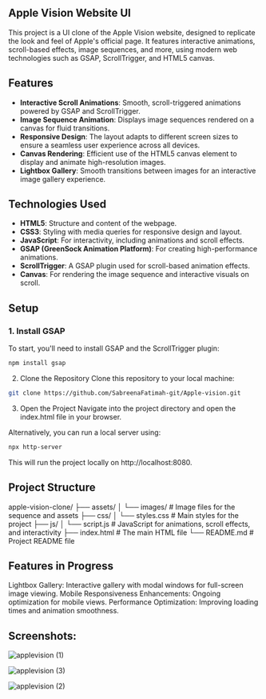 ## Apple Vision Website UI 

This project is a UI clone of the Apple Vision website, designed to replicate the look and feel of Apple's official page. It features interactive animations, scroll-based effects, image sequences, and more, using modern web technologies such as GSAP, ScrollTrigger, and HTML5 canvas.

## Features

- **Interactive Scroll Animations**: Smooth, scroll-triggered animations powered by GSAP and ScrollTrigger.
- **Image Sequence Animation**: Displays image sequences rendered on a canvas for fluid transitions.
- **Responsive Design**: The layout adapts to different screen sizes to ensure a seamless user experience across all devices.
- **Canvas Rendering**: Efficient use of the HTML5 canvas element to display and animate high-resolution images.
- **Lightbox Gallery**: Smooth transitions between images for an interactive image gallery experience.

## Technologies Used

- **HTML5**: Structure and content of the webpage.
- **CSS3**: Styling with media queries for responsive design and layout.
- **JavaScript**: For interactivity, including animations and scroll effects.
- **GSAP (GreenSock Animation Platform)**: For creating high-performance animations.
- **ScrollTrigger**: A GSAP plugin used for scroll-based animation effects.
- **Canvas**: For rendering the image sequence and interactive visuals on scroll.

## Setup

### 1. **Install GSAP**

To start, you'll need to install GSAP and the ScrollTrigger plugin:

```bash
npm install gsap
````
2. Clone the Repository
Clone this repository to your local machine:
````bash
git clone https://github.com/SabreenaFatimah-git/Apple-vision.git
````
3. Open the Project
Navigate into the project directory and open the index.html file in your browser.

Alternatively, you can run a local server using:
```bash
npx http-server
````
This will run the project locally on http://localhost:8080.

## Project Structure
apple-vision-clone/
├── assets/
│   └── images/             # Image files for the sequence and assets
├── css/
│   └── styles.css          # Main styles for the project
├── js/
│   └── script.js           # JavaScript for animations, scroll effects, and interactivity
├── index.html              # The main HTML file
└── README.md               # Project README file

## Features in Progress
Lightbox Gallery: Interactive gallery with modal windows for full-screen image viewing.
Mobile Responsiveness Enhancements: Ongoing optimization for mobile views.
Performance Optimization: Improving loading times and animation smoothness.

## Screenshots:

![applevision (1)](https://github.com/user-attachments/assets/b757a70b-de7f-4e76-b4e2-b50356363a1b)


![applevision (3)](https://github.com/user-attachments/assets/0f041e5f-0eab-43ca-a6ba-f95e022338ad)


![applevision (2)](https://github.com/user-attachments/assets/4b117428-d2f3-4972-96b0-9d25671c09f8)




